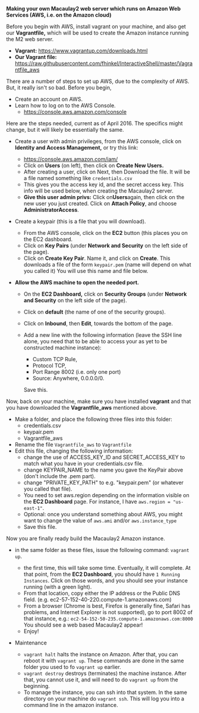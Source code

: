 **Making your own Macaulay2 web server which
runs on Amazon Web Services (AWS, i.e. on the Amazon cloud)**

Before you begin with AWS, install vagrant on your machine,
and also get our **Vagrantfile,** which will be used to
create the Amazon instance running the M2 web server.
* **Vagrant:** https://www.vagrantup.com/downloads.html
* **Our Vagrant file:** https://raw.githubusercontent.com/fhinkel/InteractiveShell/master/Vagrantfile_aws

There are a number of steps to set up AWS,
due to the complexity of AWS.  But, it really isn't
so bad.  Before you begin,

* Create an account on AWS.
* Learn how to log on to the AWS Console.
  * https://console.aws.amazon.com/console

Here are the steps needed, current as of April 2016.  The
specifics might change, but it will likely be essentially the same.

* Create a user with admin privileges, from the AWS console, click on
 **Identity and Access Management,** or try this link:
  * https://console.aws.amazon.com/iam/
  * Click on **Users** (on left), then click on **Create New Users.**
  * After creating a user, click on Next, then Download the file.
  It will be a file named something like `credentials.csv`
  * This gives you the access key id, and the secret access key.  This info
  will be used below, when creating the Macaulay2 server.
  * **Give this user admin privs:** Click on**Users**again, then click on the
  new user you just created. Click on **Attach Policy**, and choose
  **AdministratorAccess**.

* Create a keypair (this is a file that you will download).
  * From the AWS console, click on the **EC2** button (this places you on the EC2
  dashboard.
  * Click on **Key Pairs** (under **Network and Security** on the
  left side of the page).
  * Click on **Create Key Pair**.  Name it, and click on **Create**.
  This downloads a file of the form `keypair.pem` (name will depend on what you called it)
  You will use this name and file below.

* **Allow the AWS machine to open the needed port.**
  * On the **EC2 Dashboard,** click on **Security Groups** (under **Network and Security** on the
      left side of the page).
  * Click on **default** (the name of one of the security groups).
  * Click on **Inbound**, then **Edit**, towards the bottom of the page.
  * Add a new line with the following information (leave the SSH line alone, you
  need that to be able to access your as yet to be constructed machine instance):
    * Custom TCP Rule,
    * Protocol TCP,
    * Port Range 8002 (i.e. only one port)
    * Source: Anywhere, 0.0.0.0/0.

    Save this.

Now, back on your machine, make sure you have installed **vagrant**
and that you have downloaded the **Vagrantfile_aws** mentioned above.

* Make a folder, and place the following three files into this folder:
  * credentials.csv
  * keypair.pem
  * Vagrantfile_aws
* Rename the file `Vagrantfile_aws` to `Vagrantfile`
* Edit this file, changing the following information:
  * change the use of ACCESS_KEY_ID and SECRET_ACCESS_KEY to match
   what you have in your credentials.csv file.
  * change KEYPAIR_NAME to the name you gave the KeyPair above
  (don't include the .pem part).
  * change "PRIVATE_KEY_PATH" to e.g. "keypair.pem" (or whatever
  you called that file).
  * You need to set aws.region depending on the information
  visible on the **EC2 Dashboard** page.  For instance, I have
  `aws.region = "us-east-1"`.
  * Optional: once you understand something about AWS, you might
  want to change the value of `aws.ami` and/or `aws.instance_type`
  * Save this file.

Now you are finally ready build the Macaulay2 Amazon instance.

* in the same folder as these files, issue the following command:
`vagrant up`.
  * the first time, this will take some time.  Eventually, it will
  complete.  At that point, from the **EC2 Dashboard**, you should
  have `1 Running Instances`.  Click on those words, and you should see
  your instance running (with a green light).
  * From that location, copy either the IP address or the
  Public DNS field.  (e.g. ec2-57-152-40-220.compute-1.amazonaws.com)
  * From a browser (Chrome is best, Firefox is generally fine, Safari has problems,
  and Internet Explorer is not supported), go to port 8002 of that
  instance, e.g.:
  `ec2-54-152-50-235.compute-1.amazonaws.com:8000`
  You should see a web based Macaulay2 appear!
  * Enjoy!

* Maintenance
  * `vagrant halt` halts the instance on Amazon.  After that, you can
  reboot it with `vagrant up`.  These commands are done in the same
  folder you used to fo `vagrant up` earlier.
  * `vagrant destroy` destroys (terminates) the machine instance.
  After that, you cannot use it, and will need to do `vagrant up`
  from the beginning.
  * To manage the instance, you can ssh into that system.  In the
  same directory on your machine do `vagrant ssh`.  This will
  log you into a command line in the amazon instance.





